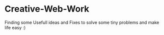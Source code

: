 # Creative-Web-Work
Finding some Usefull ideas and Fixes to solve some tiny problems and make life easy :)
